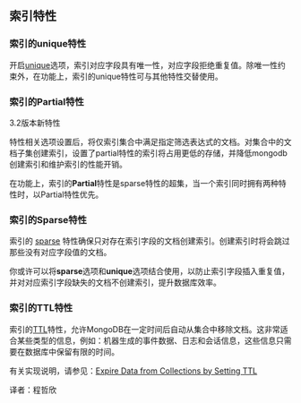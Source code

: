 ## 索引特性
### 索引的unique特性
开启[unique](https:_docs.mongodb.com_manual_core_index-unique)选项，索引对应字段具有唯一性，对应字段拒绝重复值。除唯一性约束外，在功能上，索引的unique特性可与其他特性交替使用。
### 索引的Partial特性
3.2版本新特性

特性相关选项设置后，将仅索引集合中满足指定筛选表达式的文档。对集合中的文档子集创建索引，设置了partial特性的索引将占用更低的存储，并降低mongodb创建索引和维护索引的性能开销。

在功能上，索引的**Partial**特性是sparse特性的超集，当一个索引同时拥有两种特性时，以Partial特性优先。

### 索引的Sparse特性
索引的 [sparse](https:_docs.mongodb.com_manual_core_index-sparse) 特性确保只对存在索引字段的文档创建索引。创建索引时将会跳过那些没有对应字段值的文档。

你或许可以将**sparse**选项和**unique**选项结合使用，以防止索引字段插入重复值，并对对应索引字段缺失的文档不创建索引，提升数据库效率。

### 索引的TTL特性
索引的[TTL](https:_docs.mongodb.com_manual_core_index-ttl)特性，允许MongoDB在一定时间后自动从集合中移除文档。这非常适合某些类型的信息，例如：机器生成的事件数据、日志和会话信息，这些信息只需要在数据库中保留有限的时间。

有关实现说明，请参见：[Expire Data from Collections by Setting TTL](https:_docs.mongodb.com_manual_tutorial_expire-data)

译者：程哲欣
